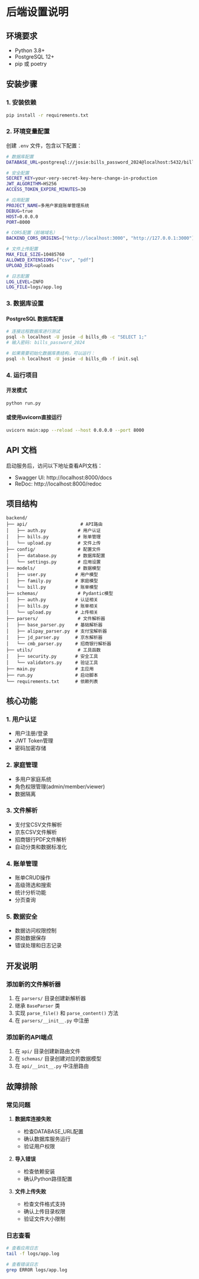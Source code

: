# 后端设置说明

## 环境要求

- Python 3.8+
- PostgreSQL 12+
- pip 或 poetry

## 安装步骤

### 1. 安装依赖

```bash
pip install -r requirements.txt
```

### 2. 环境变量配置

创建 `.env` 文件，包含以下配置：

```bash
# 数据库配置
DATABASE_URL=postgresql://josie:bills_password_2024@localhost:5432/bills_db

# 安全配置
SECRET_KEY=your-very-secret-key-here-change-in-production
JWT_ALGORITHM=HS256
ACCESS_TOKEN_EXPIRE_MINUTES=30

# 应用配置
PROJECT_NAME=多用户家庭账单管理系统
DEBUG=true
HOST=0.0.0.0
PORT=8000

# CORS配置（前端域名）
BACKEND_CORS_ORIGINS=["http://localhost:3000", "http://127.0.0.1:3000"]

# 文件上传配置
MAX_FILE_SIZE=10485760
ALLOWED_EXTENSIONS=["csv", "pdf"]
UPLOAD_DIR=uploads

# 日志配置
LOG_LEVEL=INFO
LOG_FILE=logs/app.log
```

### 3. 数据库设置

#### PostgreSQL 数据库配置

```bash
# 连接远程数据库进行测试
psql -h localhost -U josie -d bills_db -c "SELECT 1;"
# 输入密码: bills_password_2024

# 如果需要初始化数据库表结构，可以运行：
psql -h localhost -U josie -d bills_db -f init.sql
```

### 4. 运行项目

#### 开发模式
```bash
python run.py
```

#### 或使用uvicorn直接运行
```bash
uvicorn main:app --reload --host 0.0.0.0 --port 8000
```

## API 文档

启动服务后，访问以下地址查看API文档：

- Swagger UI: http://localhost:8000/docs
- ReDoc: http://localhost:8000/redoc

## 项目结构

```
backend/
├── api/                    # API路由
│   ├── auth.py            # 用户认证
│   ├── bills.py           # 账单管理
│   └── upload.py          # 文件上传
├── config/                # 配置文件
│   ├── database.py        # 数据库配置
│   └── settings.py        # 应用设置
├── models/                # 数据模型
│   ├── user.py           # 用户模型
│   ├── family.py         # 家庭模型
│   └── bill.py           # 账单模型
├── schemas/               # Pydantic模型
│   ├── auth.py           # 认证相关
│   ├── bills.py          # 账单相关
│   └── upload.py         # 上传相关
├── parsers/               # 文件解析器
│   ├── base_parser.py    # 基础解析器
│   ├── alipay_parser.py  # 支付宝解析器
│   ├── jd_parser.py      # 京东解析器
│   └── cmb_parser.py     # 招商银行解析器
├── utils/                 # 工具函数
│   ├── security.py       # 安全工具
│   └── validators.py     # 验证工具
├── main.py               # 主应用
├── run.py                # 启动脚本
└── requirements.txt      # 依赖列表
```

## 核心功能

### 1. 用户认证
- 用户注册/登录
- JWT Token管理
- 密码加密存储

### 2. 家庭管理
- 多用户家庭系统
- 角色权限管理(admin/member/viewer)
- 数据隔离

### 3. 文件解析
- 支付宝CSV文件解析
- 京东CSV文件解析
- 招商银行PDF文件解析
- 自动分类和数据标准化

### 4. 账单管理
- 账单CRUD操作
- 高级筛选和搜索
- 统计分析功能
- 分页查询

### 5. 数据安全
- 数据访问权限控制
- 原始数据保存
- 错误处理和日志记录

## 开发说明

### 添加新的文件解析器

1. 在 `parsers/` 目录创建新解析器
2. 继承 `BaseParser` 类
3. 实现 `parse_file()` 和 `parse_content()` 方法
4. 在 `parsers/__init__.py` 中注册

### 添加新的API端点

1. 在 `api/` 目录创建新路由文件
2. 在 `schemas/` 目录创建对应的数据模型
3. 在 `api/__init__.py` 中注册路由

## 故障排除

### 常见问题

1. **数据库连接失败**
   - 检查DATABASE_URL配置
   - 确认数据库服务运行
   - 验证用户权限

2. **导入错误**
   - 检查依赖安装
   - 确认Python路径配置

3. **文件上传失败**
   - 检查文件格式支持
   - 确认上传目录权限
   - 验证文件大小限制

### 日志查看

```bash
# 查看应用日志
tail -f logs/app.log

# 查看错误日志
grep ERROR logs/app.log
```